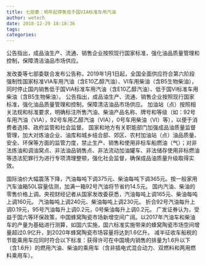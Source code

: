 ```yaml
---
title: 七部委：明年起停售低于国VIA标准车用汽油
author: wetech
date: 2018-12-29 18:18:36
tags: 
categories: 
---
```

公告指出，成品油生产、流通、销售企业按照现行国家标准，强化油品质量管理和控制，保障清洁油品市场供应。
<!-- more -->
发改委等七部委联合发布公告称，2019年1月1日起，全国全面供应符合第六阶段强制性国家标准VIA车用汽油（含E10乙醇汽油）、VI车用柴油（含B5生物柴油），同时停止国内销售低于国VIA标准车用汽油（含E10乙醇汽油）、低于国VI标准车用柴油（含B5生物柴油）。
公告指出，成品油生产、流通、销售企业按照现行国家标准，强化油品质量管理和控制，保障清洁油品市场供应。
加油站（点）按照相关法规和标准要求，明确标注所售汽油、柴油产品名称、牌号和等级（如：92号车用汽油（VIA），92号车用乙醇汽油（VIA），0号车用柴油（VI）等），以便于消费者选择、政府监管和社会监督。
国家和地方有关职能部门加强成品油质量监督管理，加大对炼油企业、油库和城乡结合部、郊区、农村加油站（点）油品质量、安全、环保等方面的监管力度，禁止生产、销售和使用非标车船燃油（气）；对非法炼油和调油窝点、非法油品销售点、非法流动加油罐车、非法储存使用非标燃油等违法犯罪行为进行专项清理整顿，强化社会监督，确保成品油质量升级取得实效。
 
 
国际油价大幅震荡下降，汽油每吨下调375元、柴油每吨下调365元。按一般家用汽车油箱50L容量估测，加满一箱92号汽油将节省约14.5元。
国内汽油、柴油的零售价格上调。央视财经记者从国家发改委获悉，汽油每吨上调165元、柴油每吨上调160元。
汽油每吨上调240元、柴油每吨上调230元。 折合92号汽油每升上调0.19元，95号汽油每升上调0.2元，0号柴油每升上调0.2元。
广发证券认为，受益于国六等环保政策，中国蜂窝陶瓷市场新增空间广阔。以2017年汽油车和柴油车的产量为基础进行测算，如国六实施，国六标准实施带来的蜂窝陶瓷市场空间增量超过0.9亿升，到2020年蜂窝陶瓷市场容量将达到1.6亿升。
减半征收车船税的节能乘用车应同时符合以下标准：获得许可在中国境内销售的排量为1.6升以下（含1.6升）的燃用汽油、柴油的乘用车（含非插电式混合动力、双燃料和两用燃料乘用车）。

